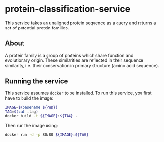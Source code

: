 # protein-classification-service

This service takes an unaligned protein sequence as a query and returns a set of potential protein families.

## About

A protein family is a group of proteins which share function and evolutionary origin. These similarities are reflected in their sequence similarity, i.e. their conservation in primary structure (amino acid sequence).

## Running the service

This service assumes `docker` to be installed. To run this service, you first have to build the image:

```bash
IMAGE=$(basename ${PWD})
TAG=$(cat .tag)
docker build -t ${IMAGE}:${TAG} .
```

Then run the image using:

```bash
docker run -d -p 80:80 ${IMAGE}:${TAG}
```
